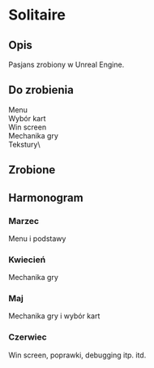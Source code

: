 # Solitaire
## Opis
Pasjans zrobiony w Unreal Engine.
## Do zrobienia
Menu\
Wybór kart\
Win screen\
Mechanika gry\
Tekstury\
## Zrobione
## Harmonogram
### Marzec
Menu i podstawy
### Kwiecień
Mechanika gry
### Maj
Mechanika gry i wybór kart
### Czerwiec
Win screen, poprawki, debugging itp. itd.
